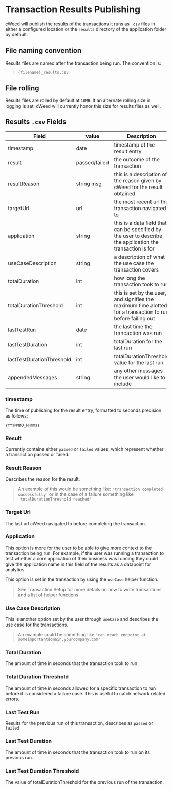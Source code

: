 # Transaction Results Publishing 

cWeed will publish the results of the transactions it runs as `.csv` files in 
either a configured location or the `results` directory of the application 
folder by default. 


## File naming convention 

Results files are named after the transaction being run. The convention is: 

> `{filename}_results.csv`

## File rolling 

Results files are rolled by default at `10MB`. If an alternate rolling size in 
logging is set, cWeed will currently honor this size for results files as well.

## Results `.csv` Fields 

Field | value | Description
|--|--|--|
timestamp| date | timestamp of the result entry 
result | passed/failed | the outcome of the transaction 
resultReason | string msg | this is a description of the reason given by cWeed for the result obtained 
targetUrl | url | the most recent url the transaction navigated to
application | string | this is a data field that can be specified by the user to describe the application the transaction is for 
useCaseDescription | string | a description of what the use case the transaction covers 
totalDuration | int | how long the transaction took to run 
totalDurationThreshold | int | this is set by the user, and signifies the maximum time alotted for a transaction to run before failing out
lastTestRun | date | the last time the trancaction was run 
lastTestDuration | int | totalDuration for the last run 
lastTestDurationThreshold | int | totalDurationThreshold value for the last run 
appendedMessages | string | any other messages the user would like to include 


### timestamp 

The time of publishing for the result entry, formatted to seconds precision as 
follows: 

`YYYYMMDD_HHmmss`

### Result 

Currently contains either `passed` or `failed` values, which represent whether 
a transaction passed or failed. 

### Result Reason 

Describes the reason for the result.

> An example of this would be something like: `'transaction completed successfully'` or in the case of a failure something like `'totalDurationThreshold reached'`

### Target Url

The last url cWeed navigated to before completing the transaction. 

### Application 

This option is more for the user to be able to give more context to the 
transaction being run. For example, if the user was running a transaction to 
test whether a core application of their business was running they could give 
the application name in this field of the results as a datapoint for analytics. 

This option is set in the transaction by using the `useCase` helper function. 

> See Transaction Setup for more details on how to write transactions and a 
> list of helper functions 

### Use Case Description

This is another option set by the user through `useCase` and describes the use
case for the transactions. 

> An example could be something like `'can reach endpoint at someimportantdomain.yourcompany.com'`

### Total Duration 

The amount of time in seconds that the transaction took to run 

### Total Duration Threshold 

The amount of time in seconds allowed for a specific transaction to run before 
it is considered a failure case. This is useful to catch network related errors. 

### Last Test Run 

Results for the previous run of this transaction, describes as `passed` or `failed` 

### Last Test Duration 

The amount of time in seconds that the transaction took to run on its previous 
run. 

### Last Test Duration Threshold 

The value of totalDurationThreshold for the previous run of the transaction.


